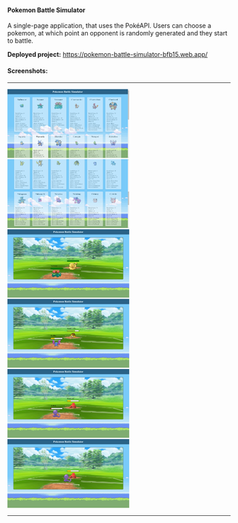 #### Pokemon Battle Simulator

A single-page application, that uses the PokéAPI. Users can choose a pokemon, at which point an opponent is randomly generated and they start to battle.

**Deployed project:**
https://pokemon-battle-simulator-bfb15.web.app/

#### Screenshots:

<hr>
<img src="./screenshots/01.pokemon-selection.png" alt="logo" width="275px" />
<img src="./screenshots/02.pokemon-selection.png" alt="logo" width="275px" />
<img src="./screenshots/01.pokemon-battle.png" alt="logo" width="275px" />
<img src="./screenshots/02.pokemon-battle.png" alt="logo" width="275px" />
<img src="./screenshots/03.pokemon-battle.png" alt="logo" width="275px" />
<img src="./screenshots/04.pokemon-battle.png" alt="logo" width="275px" />
<hr>
